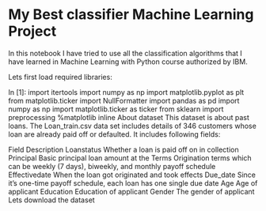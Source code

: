 # My Best classifier Machine Learning Project

In this notebook I have tried to use all the classification algorithms that I have learned in Machine Learning with Python course authorized by IBM.

Lets first load required libraries:

In [1]: import itertools import numpy as np import matplotlib.pyplot as plt from matplotlib.ticker import NullFormatter import pandas as pd import numpy as np import matplotlib.ticker as ticker from sklearn import preprocessing %matplotlib inline About dataset This dataset is about past loans. The Loan_train.csv data set includes details of 346 customers whose loan are already paid off or defaulted. It includes following fields:

Field Description Loanstatus Whether a loan is paid off on in collection Principal Basic principal loan amount at the Terms Origination terms which can be weekly (7 days), biweekly, and monthly payoff schedule Effectivedate When the loan got originated and took effects Due_date Since it’s one-time payoff schedule, each loan has one single due date Age Age of applicant Education Education of applicant Gender The gender of applicant Lets download the dataset

